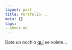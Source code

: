 ```yaml
--- 
layout: post
title: Portfolio...
meta: {}
tags: 
- about-me
---
```

Date un occhio [qui](http://www.lastknight.com/photo) se volete... 
